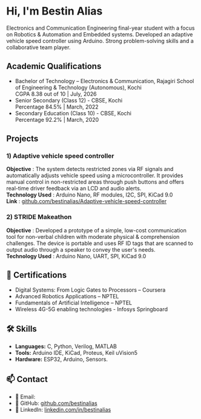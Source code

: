 # Hi, I'm Bestin Alias

Electronics and Communication Engineering final-year student with a focus on Robotics & Automation and Embedded systems. Developed an adaptive vehicle speed controller using Arduino. Strong problem-solving skills and a collaborative team player.

## Academic Qualifications
- Bachelor of Technology – Electronics & Communication, Rajagiri School of Engineering & Technology (Autonomous), Kochi
  <br>CGPA 8.38 out of 10 | July, 2026 
- Senior Secondary (Class 12) - CBSE, Kochi
  <br>Percentage 84.5% | March, 2022
- Secondary Education (Class 10) - CBSE, Kochi
  <br>Percentage 92.2% | March, 2020

## Projects

### 1) Adaptive vehicle speed controller
  **Objective**		: The system detects restricted zones via RF signals and automatically adjusts vehicle speed using a microcontroller. It                                              provides manual control in non-restricted areas through push buttons and offers real-time driver feedback via an LCD and audio alerts.
  <br>**Technology Used**	: Arduino Nano, RF modules, I2C, SPI, KiCad 9.0
  <br>**Link** 	: [github.com/bestinalias/Adaptive-vehicle-speed-controller](https://github.com/bestinalias/Adaptive-vehicle-speed-controller) 

### 2) STRIDE Makeathon
  **Objective**		: Developed a prototype of a simple, low-cost communication tool for non-verbal children with moderate physical & comprehension challenges. The device is portable and uses RF ID tags that are scanned to output audio through a speaker to convey the user's needs.
  <br>**Technology Used**	: Arduino Nano, UART, SPI, KiCad 9.0

## 📜 Certifications

-	Digital Systems: From Logic Gates to Processors – Coursera
-	Advanced Robotics Applications – NPTEL
-	Fundamentals of Artificial Intelligence – NPTEL
-	Wireless 4G-5G enabling technologies - Infosys Springboard

## 🛠 Skills

- **Languages:** C, Python, Verilog, MATLAB 
- **Tools:** Arduino IDE, KiCad, Proteus, Keil uVision5 
- **Hardware:** ESP32, Arduino, Sensors.

## 📫 Contact

- 📧 Email:  
- 💼 GitHub: [github.com/bestinalias](https://github.com/bestinalias)  
- 🔗 LinkedIn: [linkedin.com/in/bestinalias](www.linkedin.com/in/bestinalias)
